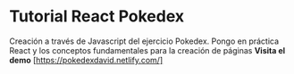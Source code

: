# Tutorial React Pokedex
Creación a través de Javascript del ejercicio Pokedex. Pongo en práctica React y los conceptos fundamentales para la creación de páginas **Visita el demo**
[https://pokedexdavid.netlify.com/]
